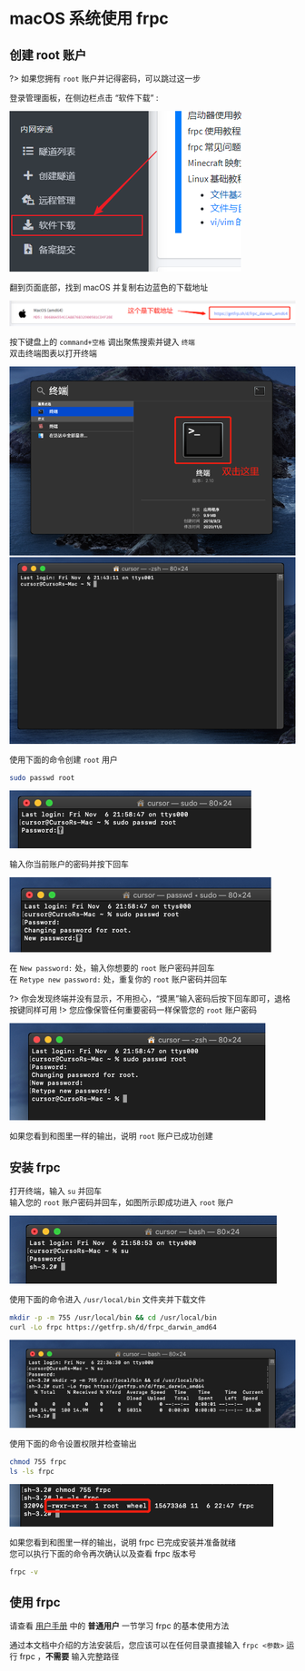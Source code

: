 # macOS 系统使用 frpc

## 创建 root 账户
?> 如果您拥有 `root` 账户并记得密码，可以跳过这一步

登录管理面板，在侧边栏点击 “软件下载” :

![](../../_images/download.png)

翻到页面底部，找到 macOS 并复制右边蓝色的下载地址

![](_images/macos-0.png)

按下键盘上的 `command+空格` 调出聚焦搜索并键入 `终端`  
双击终端图表以打开终端

![](_images/macos-1.png)
![](_images/macos-2.png)

使用下面的命令创建 `root` 用户

```bash
sudo passwd root
```

![](_images/macos-3.png)

输入你当前账户的密码并按下回车

![](_images/macos-4.png)

在 `New password:` 处，输入你想要的 `root` 账户密码并回车  
在 `Retype new password:` 处，重复你的 `root` 账户密码并回车

?> 你会发现终端并没有显示，不用担心，“摸黑”输入密码后按下回车即可，退格按键同样可用
!> 您应像保管任何重要密码一样保管您的 `root` 账户密码

![](_images/macos-5.png)

如果您看到和图里一样的输出，说明 `root` 账户已成功创建

## 安装 frpc

打开终端，输入 `su` 并回车  
输入您的 `root` 账户密码并回车，如图所示即成功进入 `root` 账户

![](_images/macos-6.png)

使用下面的命令进入 `/usr/local/bin` 文件夹并下载文件

```bash
mkdir -p -m 755 /usr/local/bin && cd /usr/local/bin
curl -Lo frpc https://getfrp.sh/d/frpc_darwin_amd64
```

![](_images/macos-7.png)

使用下面的命令设置权限并检查输出

```bash
chmod 755 frpc
ls -ls frpc
```

![](_images/macos-8.png)

如果您看到和图里一样的输出，说明 frpc 已完成安装并准备就绪  
您可以执行下面的命令再次确认以及查看 frpc 版本号

```bash
frpc -v
```

## 使用 frpc

请查看 [用户手册](/frpc/manual#普通用户) 中的 **普通用户** 一节学习 frpc 的基本使用方法

通过本文档中介绍的方法安装后，您应该可以在任何目录直接输入 `frpc <参数>` 运行 frpc ，**不需要** 输入完整路径
